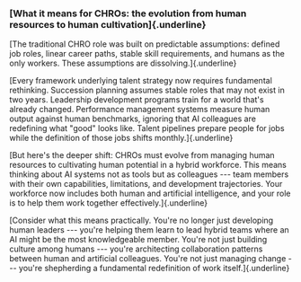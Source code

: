 ### **[What it means for CHROs: the evolution from human resources to human cultivation]{.underline}**

[The traditional CHRO role was built on predictable assumptions: defined
job roles, linear career paths, stable skill requirements, and humans as
the only workers. These assumptions are dissolving.]{.underline}

[Every framework underlying talent strategy now requires fundamental
rethinking. Succession planning assumes stable roles that may not exist
in two years. Leadership development programs train for a world that\'s
already changed. Performance management systems measure human output
against human benchmarks, ignoring that AI colleagues are redefining
what \"good\" looks like. Talent pipelines prepare people for jobs while
the definition of those jobs shifts monthly.]{.underline}

[But here\'s the deeper shift: CHROs must evolve from managing human
resources to cultivating human potential in a hybrid workforce. This
means thinking about AI systems not as tools but as colleagues --- team
members with their own capabilities, limitations, and development
trajectories. Your workforce now includes both human and artificial
intelligence, and your role is to help them work together
effectively.]{.underline}

[Consider what this means practically. You\'re no longer just developing
human leaders --- you\'re helping them learn to lead hybrid teams where
an AI might be the most knowledgeable member. You\'re not just building
culture among humans --- you\'re architecting collaboration patterns
between human and artificial colleagues. You\'re not just managing
change --- you\'re shepherding a fundamental redefinition of work
itself.]{.underline}